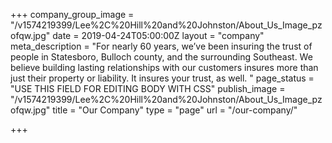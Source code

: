 +++
company_group_image = "/v1574219399/Lee%2C%20Hill%20and%20Johnston/About_Us_Image_pzofqw.jpg"
date = 2019-04-24T05:00:00Z
layout = "company"
meta_description = "For nearly 60 years, we’ve been insuring the trust of people in Statesboro, Bulloch county, and the surrounding Southeast. We believe building lasting relationships with our customers insures more than just their property or liability. It insures your trust, as well. "
page_status = "USE THIS FIELD FOR EDITING BODY WITH CSS"
publish_image = "/v1574219399/Lee%2C%20Hill%20and%20Johnston/About_Us_Image_pzofqw.jpg"
title = "Our Company"
type = "page"
url = "/our-company/"

+++
